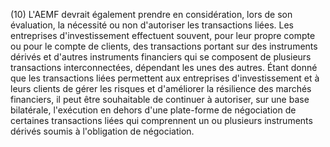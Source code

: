 (10) L'AEMF devrait également prendre en considération, lors de son évaluation, la nécessité ou non d'autoriser les transactions liées. Les entreprises d'investissement effectuent souvent, pour leur propre compte ou pour le compte de clients, des transactions portant sur des instruments dérivés et d'autres instruments financiers qui se composent de plusieurs transactions interconnectées, dépendant les unes des autres. Étant donné que les transactions liées permettent aux entreprises d'investissement et à leurs clients de gérer les risques et d'améliorer la résilience des marchés financiers, il peut être souhaitable de continuer à autoriser, sur une base bilatérale, l'exécution en dehors d'une plate-forme de négociation de certaines transactions liées qui comprennent un ou plusieurs instruments dérivés soumis à l'obligation de négociation.